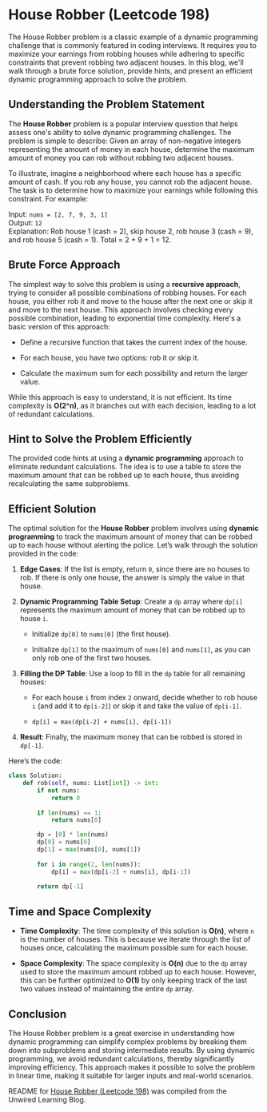 # House Robber (Leetcode 198)

The House Robber problem is a classic example of a dynamic programming challenge that is commonly featured in coding interviews. It requires you to maximize your earnings from robbing houses while adhering to specific constraints that prevent robbing two adjacent houses. In this blog, we'll walk through a brute force solution, provide hints, and present an efficient dynamic programming approach to solve the problem.

## Understanding the Problem Statement

The **House Robber** problem is a popular interview question that helps assess one's ability to solve dynamic programming challenges. The problem is simple to describe: Given an array of non-negative integers representing the amount of money in each house, determine the maximum amount of money you can rob without robbing two adjacent houses.

To illustrate, imagine a neighborhood where each house has a specific amount of cash. If you rob any house, you cannot rob the adjacent house. The task is to determine how to maximize your earnings while following this constraint. For example:

Input: `nums = [2, 7, 9, 3, 1]`  
Output: `12`  
Explanation: Rob house 1 (cash = 2), skip house 2, rob house 3 (cash = 9), and rob house 5 (cash = 1). Total = 2 + 9 + 1 = 12.

## Brute Force Approach

The simplest way to solve this problem is using a **recursive approach**, trying to consider all possible combinations of robbing houses. For each house, you either rob it and move to the house after the next one or skip it and move to the next house. This approach involves checking every possible combination, leading to exponential time complexity. Here's a basic version of this approach:

* Define a recursive function that takes the current index of the house.
    
* For each house, you have two options: rob it or skip it.
    
* Calculate the maximum sum for each possibility and return the larger value.
    

While this approach is easy to understand, it is not efficient. Its time complexity is **O(2^n)**, as it branches out with each decision, leading to a lot of redundant calculations.

## Hint to Solve the Problem Efficiently

The provided code hints at using a **dynamic programming** approach to eliminate redundant calculations. The idea is to use a table to store the maximum amount that can be robbed up to each house, thus avoiding recalculating the same subproblems.

## Efficient Solution

The optimal solution for the **House Robber** problem involves using **dynamic programming** to track the maximum amount of money that can be robbed up to each house without alerting the police. Let’s walk through the solution provided in the code:

1. **Edge Cases**: If the list is empty, return `0`, since there are no houses to rob. If there is only one house, the answer is simply the value in that house.
    
2. **Dynamic Programming Table Setup**: Create a `dp` array where `dp[i]` represents the maximum amount of money that can be robbed up to house `i`.
    
    * Initialize `dp[0]` to `nums[0]` (the first house).
        
    * Initialize `dp[1]` to the maximum of `nums[0]` and `nums[1]`, as you can only rob one of the first two houses.
        
3. **Filling the DP Table**: Use a loop to fill in the `dp` table for all remaining houses:
    
    * For each house `i` from index `2` onward, decide whether to rob house `i` (and add it to `dp[i-2]`) or skip it and take the value of `dp[i-1]`.
        
    * `dp[i] = max(dp[i-2] + nums[i], dp[i-1])`
        
4. **Result**: Finally, the maximum money that can be robbed is stored in `dp[-1]`.
    

Here’s the code:

```python
class Solution:
    def rob(self, nums: List[int]) -> int:
        if not nums:
            return 0
            
        if len(nums) == 1:
            return nums[0]

        dp = [0] * len(nums)
        dp[0] = nums[0]
        dp[1] = max(nums[0], nums[1])
        
        for i in range(2, len(nums)):
            dp[i] = max(dp[i-2] + nums[i], dp[i-1])
        
        return dp[-1]
```

## Time and Space Complexity

* **Time Complexity**: The time complexity of this solution is **O(n)**, where `n` is the number of houses. This is because we iterate through the list of houses once, calculating the maximum possible sum for each house.
    
* **Space Complexity**: The space complexity is **O(n)** due to the `dp` array used to store the maximum amount robbed up to each house. However, this can be further optimized to **O(1)** by only keeping track of the last two values instead of maintaining the entire `dp` array.
    

## Conclusion

The House Robber problem is a great exercise in understanding how dynamic programming can simplify complex problems by breaking them down into subproblems and storing intermediate results. By using dynamic programming, we avoid redundant calculations, thereby significantly improving efficiency. This approach makes it possible to solve the problem in linear time, making it suitable for larger inputs and real-world scenarios.


README for [House Robber (Leetcode 198)](https://blog.unwiredlearning.com/house-robber) was compiled from the Unwired Learning Blog.